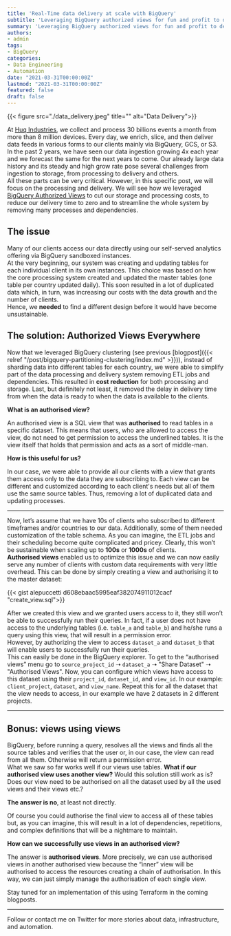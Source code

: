 ```yaml
---
title: 'Real-Time data delivery at scale with BigQuery'
subtitle: 'Leveraging BigQuery authorized views for fun and profit to deliver real-time data delivery as scale.'
summary: 'Leveraging BigQuery authorized views for fun and profit to deliver real-time data delivery as scale.'
authors:
- admin
tags:
- BigQuery
categories:
- Data Engineering
- Automation
date: "2021-03-31T00:00:00Z"
lastmod: "2021-03-31T00:00:00Z"
featured: false
draft: false
---
```


{{< figure src="./data_delivery.jpeg" title="" alt="Data Delivery">}}


At [Huq Industries](https://huq.io), we collect and process 30 billions events a month from more than 8 million devices.
Every day, we enrich, slice, and then deliver data feeds in various forms to our clients mainly via BigQuery, GCS, or S3.
<br>In the past 2 years, we have seen our data ingestion growing 4x each year and we forecast the same for the next years to come.
Our already large data history and its steady and high grow rate pose several challenges from ingestion to storage, from processing to delivery and others.
<br>All these parts can be very critical.
However, in this specific post, we will focus on the processing and delivery.
We will see how we leveraged [BigQuery Authorized Views](https://cloud.google.com/bigquery/docs/authorized-views) to cut our storage and processing costs, to reduce our delivery time to zero and to streamline the whole system by removing many processes and dependencies.

## The issue
Many of our clients access our data directly using our self-served analytics offering via BigQuery sandboxed instances.
<br>At the very beginning, our system was creating and updating tables for each individual client in its own instances.
This choice was based on how the core processing system created and updated the master tables (one table per country updated daily).
This soon resulted  in a lot of duplicated data which, in turn, was increasing our costs with the data growth and the number of clients.
<br>Hence, we **needed** to find a different design before it would have become unsustainable.

## The solution: Authorized Views Everywhere
Now that we leveraged BigQuery clustering (see previous [blogpost]({{< relref "/post/bigquery-partitioning-clustering/index.md" >}})), instead of sharding data into different tables for each country, we were able to simplify part of the data processing and delivery system removing ETL jobs and dependencies.
This resulted in **cost reduction** for both processing and storage.
Last, but definitely not least, it removed the delay in delivery time from when the data is ready to when the data is available to the clients.

**What is an authorised view?**

An authorised view is a SQL view that was **authorised** to read tables in a specific dataset.
This means that users, who are allowed to access the view, do not need to get permission  to access the underlined tables.
It is the view itself that holds that permission and acts as a sort of middle-man.

**How is this useful for us?**

In our case, we were able to provide all our clients with a view that grants them access only to the data they are subscribing to.
Each view can be different and customized according to each client's needs but all of them use the same source tables.
Thus, removing a lot of duplicated data and updating processes.

--------------------------------------------------------------------------------

Now, let’s assume that we have 10s of clients who subscribed to different timeframes and/or countries to our data.
Additionally, some of them needed customization of the table schema.
As you can imagine, the ETL jobs and their scheduling become quite complicated and pricey. Clearly, this won’t be sustainable when scaling up to **100s** or **1000s** of clients.
<br>**Authorised views** enabled us to optimize this issue and we can now easily serve any number of clients with custom data requirements with very little overhead.
This can be done by simply creating a view and authorising it to the master dataset:

{{< gist alepuccetti d608ebaac5995eaf382074911012cacf "create_view.sql">}}

After we created this view and we granted users access to it, they still won’t be able to successfully run their queries.
In fact, if a user does not have access to the underlying tables (i.e. `table_a` and `table_b`) and he/she runs a query using this view, that will result in a permission error.
<br>However, by authorizing the view to access `dataset_a` and `dataset_b` that will enable users to successfully run their queries.
<br>This can easily be done in the BigQuery explorer. To get to the “authorised views” menu go to `source_project_id` &#10141; `dataset_a` &#10141; "Share Dataset" &#10141; "Authorised Views". Now, you can configure which views have access to this dataset using their `project_id`, `dataset_id`, and `view_id`. In our example: `client_project`, `dataset`, and  `view_name`. Repeat this for all the dataset that the view needs to access, in our example we have 2 datasets in 2 different projects.

--------------------------------------------------------------------------------

## **Bonus**: views using views

BigQuery, before running a query, resolves all the views and finds all the source tables and verifies that the user or, in our case, the view can read from all them.
Otherwise will return a permission error.
<br>What we saw so far works well if our views use tables. **What if our authorised view uses another view?** Would this solution still work as is? Does our view need to be authorised on all the dataset used by all the used views and their views etc.?

**The answer is no**, at least not directly.

Of course you could authorise the final view to access all of these tables but, as you can imagine, this will result in a lot of dependencies, repetitions, and complex definitions that will be a nightmare to maintain.

**How can we successfully use views in an authorised view?**

The answer is **authorised views**. More precisely, we can use authorised views in another authorised view because the “inner” view will be authorised to access the resources creating a chain of authorisation. In this way, we can just simply manage the authorisation of each single view.


Stay tuned for an implementation of this using Terraform in the coming blogposts.

--------------------------------------------------------------------------------

Follow or contact me on Twitter for more stories about data, infrastructure, and automation.

